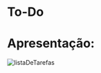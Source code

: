 # To-Do

# Apresentação:

![listaDeTarefas](https://user-images.githubusercontent.com/95131108/188657306-d07091ab-fb5c-4968-979b-d56a6653aac6.jpg)
